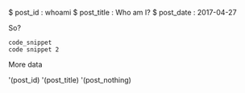 $ post_id : whoami
$ post_title : Who am I?
$ post_date : 2017-04-27

So?

    code_snippet
    code snippet 2

More data

'(post_id) '(post_title) '(post_nothing)
